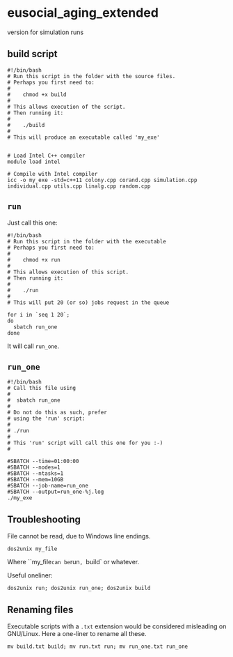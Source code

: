 # eusocial_aging_extended
 version for simulation runs

## build script

```
#!/bin/bash
# Run this script in the folder with the source files.
# Perhaps you first need to:
#
#    chmod +x build
#
# This allows execution of the script.
# Then running it:
#
#    ./build
#
# This will produce an executable called 'my_exe'


# Load Intel C++ compiler
module load intel

# Compile with Intel compiler
icc -o my_exe -std=c++11 colony.cpp corand.cpp simulation.cpp individual.cpp utils.cpp linalg.cpp random.cpp
```

## `run`

Just call this one:

```
#!/bin/bash
# Run this script in the folder with the executable
# Perhaps you first need to:
#
#    chmod +x run
#
# This allows execution of this script.
# Then running it:
#
#    ./run
#
# This will put 20 (or so) jobs request in the queue

for i in `seq 1 20`;
do
  sbatch run_one
done
```

It will call `run_one`.

## `run_one`

```
#!/bin/bash
# Call this file using
#
#  sbatch run_one
#
# Do not do this as such, prefer
# using the 'run' script:
#
# ./run
#
# This 'run' script will call this one for you :-)
#

#SBATCH --time=01:00:00
#SBATCH --nodes=1
#SBATCH --ntasks=1 
#SBATCH --mem=10GB
#SBATCH --job-name=run_one
#SBATCH --output=run_one-%j.log
./my_exe
```

## Troubleshooting

File cannot be read, due to Windows line endings.

```
dos2unix my_file
```

Where ``my_file` can be `run`, `build` or whatever.

Useful oneliner:

```
dos2unix run; dos2unix run_one; dos2unix build
```


## Renaming files

Executable scripts with a `.txt` extension would be considered misleading on GNU/Linux.
Here a one-liner to rename all these.

```
mv build.txt build; mv run.txt run; mv run_one.txt run_one
```
